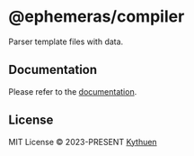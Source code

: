 # @ephemeras/compiler

Parser template files with data.

## Documentation

Please refer to the [documentation](https://kythuen.github.io/ephemeras/complier).

## License

MIT License &copy; 2023-PRESENT [Kythuen](https://github.com/Kythuen)